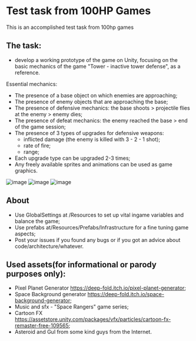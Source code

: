 # Test task from 100HP Games
 This is an accomplished test task from 100hp games


## The task:
 - develop a working prototype of the game on Unity, focusing on the basic mechanics of the game "Tower - inactive tower defense", as a reference.

 Essential mechanics: 
 - The presence of a base object on which enemies are approaching;
 - The presence of enemy objects that are approaching the base;
 - The presence of defensive mechanics: the base shoots > projectile flies at the enemy > enemy dies;
 - The presence of defeat mechanics: the enemy reached the base > end of the game session;
 - The presence of 3 types of upgrades for defensive weapons:
    - inflicted damage (the enemy is killed with 3 - 2 - 1 shot);
    - rate of fire;
    - range;
 - Each upgrade type can be upgraded 2-3 times;
 - Any freely available sprites and animations can be used as game graphics.
 
 ![image](https://user-images.githubusercontent.com/51299789/226110828-1ce87606-0804-4200-b27b-a86f08130f58.png)
![image](https://user-images.githubusercontent.com/51299789/226111057-78b38e45-8dad-484a-b42f-088ca2a05de3.png)
![image](https://user-images.githubusercontent.com/51299789/226111114-7439116c-6054-45a8-beb4-73e273dcbdd6.png)

## About
- Use GlobalSettings at /Resources to set up vital ingame variables and balance the game;
- Use prefabs at/Resources/Prefabs/Infrastructure for a fine tuning game aspects;
- Post your issues if you found any bugs or if you got an advice about code/architecture/whatever.

## Used assets(for informational or parody purposes only): 
- Pixel Planet Generator https://deep-fold.itch.io/pixel-planet-generator;
- Space Background generator https://deep-fold.itch.io/space-background-generator;
- Music and sfx - "Space Rangers" game series;
- Cartoon FX https://assetstore.unity.com/packages/vfx/particles/cartoon-fx-remaster-free-109565;
- Asteroid and GuI from some kind guys from the Internet.
